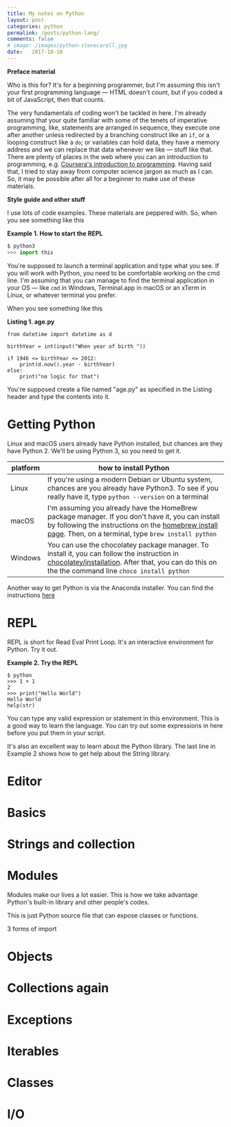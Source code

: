 ```yaml
---
title: My notes on Python
layout: post
categories: python
permalink: /posts/python-lang/
comments: false
# image: /images/python-stevecarell.jpg
date:   2017-10-10 
---
```



**Preface material**

Who is this for? It's for a beginning programmer, but I'm assuming this isn't your first programming language — HTML doesn't count, but if you coded a bit of JavaScript, then that counts. 

The very fundamentals of coding won't be tackled in here. I'm already assuming that your quite familiar with some of the tenets of imperative programming, like, statements are arranged in sequence, they execute one after another unless redirected by a branching construct like an `if`, or a looping construct like a `do`; or variables can hold data,  they have a memory address and we can replace that data whenever we like — stuff like that. There are plenty of places in the web where you can an introduction to programming, e.g. [Coursera's introduction to programming](bit.ly/introprogrammingcsera). Having said that, I tried to stay away from computer science jargon as much as I can. So, it may be possible after all for a beginner to make use of these materials. 

**Style guide and other stuff**

I use lots of code examples. These materials are peppered with. So, when you see something like this

**Example 1. How to start the REPL**

```python
$ python3
>>> import this
```

You're supposed to launch a terminal application and type what you see. If you will work with Python, you need to be comfortable working on the cmd line. I'm assuming that you can manage to find the terminal application in your OS — like `cmd` in Windows, Terminal.app in macOS or an xTerm in Linux, or whatever terminal you prefer.

When you see something like this

**Listing 1. age.py**

```
from datetime import datetime as d

birthYear = int(input("When year of birth "))

if 1946 <= birthYear <= 2012:
    print(d.now().year - birthYear)
else:
    print("no logic for that")
```

You're supposed create a file named "age.py" as specified in the Listing header and type the contents into it. 



# Getting Python 

Linux and macOS users already have Python installed, but chances are they have Python 2. We'll be using Python 3, so you need to get it.

| platform | how to install Python                                        |
| -------- | ------------------------------------------------------------ |
| Linux    | If you're using a modern Debian or Ubuntu system, chances are you already have Python3. To see if you really have it, type `python --version` on a terminal |
| macOS    | I'm assuming you already have the HomeBrew package manager. If you don't have it, you can install by following the instructions on the [homebrew install page](http://brew.sh/#install). Then, on a terminal, type `brew install python` |
| Windows  | You can use the chocolatey package manager. To install it, you can follow the instruction in [chocolatey/installation](https://chocolatey.org/install). After that, you can do this on the the command line `choco install python` |

Another way to get Python is via the Anaconda installer. You can find the instructions [here](http://bit.ly/anaconda_installer)



# REPL

REPL is short for Read Eval Print Loop. It's an interactive environment for Python.  Try it out.

**Example 2. Try the REPL**

```
$ python
>>> 1 + 1
2
>>> print("Hello World")
Hello World
help(str)
```

You can type any valid expression or statement in this environment. This is a good way to learn the language. You can try out some expressions in here before you put them in your script. 

It's also an excellent way to learn about the Python library. The last line in Example 2 shows how to get help about the String library.

# Editor



# Basics



# Strings and collection



# Modules

Modules make our lives a lot easier. This is how we take advantage Python's built-in library and other people's codes. 



This is just Python source file that can expose classes or functions.

3 forms of import



# Objects



# Collections again



# Exceptions



# Iterables



# Classes



# I/O

